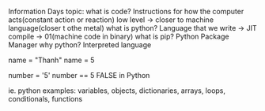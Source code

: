 Information
Days topic:
what is code? Instructions for how the computer acts(constant action or reaction)
low level -> closer to machine language(closer t othe metal)
what is python? Language that we write -> JIT compile -> 01(machine code in binary)
what is pip? Python Package Manager
why python? Interpreted language

name = "Thanh"
name = 5

number = '5'
number == 5 FALSE in Python

ie. python examples: variables, objects, dictionaries, arrays,
loops, conditionals, functions
